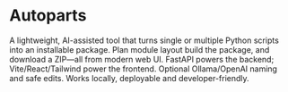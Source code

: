 # Autoparts
A lightweight, AI-assisted tool that turns single or multiple Python scripts into an installable package. Plan module layout build the package, and download a ZIP—all from modern web UI. FastAPI powers the backend; Vite/React/Tailwind power the frontend. Optional Ollama/OpenAI naming and safe edits. Works locally, deployable and developer-friendly.
